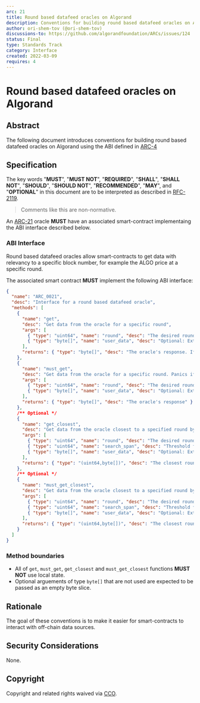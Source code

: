 ```yaml
---
arc: 21
title: Round based datafeed oracles on Algorand
description: Conventions for building round based datafeed oracles on Algorand
author: ori-shem-tov (@ori-shem-tov)
discussions-to: https://github.com/algorandfoundation/ARCs/issues/124
status: Final
type: Standards Track
category: Interface
created: 2022-03-09
requires: 4
---
```


# Round based datafeed oracles on Algorand

## Abstract

The following document introduces conventions for building round based datafeed oracles on Algorand using the ABI defined in [ARC-4](./arc-0004.md)

## Specification

The key words "**MUST**", "**MUST NOT**", "**REQUIRED**", "**SHALL**", "**SHALL NOT**", "**SHOULD**", "**SHOULD NOT**", "**RECOMMENDED**", "**MAY**", and "**OPTIONAL**" in this document are to be interpreted as described in <a href="https://www.ietf.org/rfc/rfc2119.txt">RFC-2119</a>.

> Comments like this are non-normative.

An [ARC-21](./arc-0021.md) oracle **MUST** have an associated smart-contract implementaing the ABI interface described below.

### ABI Interface

Round based datafeed oracles allow smart-contracts to get data with relevancy to a specific block number, for example the ALGO price at a specific round.

The associated smart contract **MUST** implement the following ABI interface:
```json
{
  "name": "ARC_0021",
  "desc": "Interface for a round based datafeed oracle",
  "methods": [
    {
      "name": "get",
      "desc": "Get data from the oracle for a specific round",
      "args": [
        { "type": "uint64", "name": "round", "desc": "The desired round" },
        { "type": "byte[]", "name": "user_data", "desc": "Optional: Extra data provided by the user. Pass an empty slice if not used." }
      ],
      "returns": { "type": "byte[]", "desc": "The oracle's response. If the data doesn't exist, the response is an empty slice." }
    },
    {
      "name": "must_get",
      "desc": "Get data from the oracle for a specific round. Panics if the data doesn't exist.",
      "args": [
        { "type": "uint64", "name": "round", "desc": "The desired round" },
        { "type": "byte[]", "name": "user_data", "desc": "Optional: Extra data provided by the user. Pass an empty slice if not used." }
      ],
      "returns": { "type": "byte[]", "desc": "The oracle's response" }
    },
    /** Optional */
    {
      "name": "get_closest",
      "desc": "Get data from the oracle closest to a specified round by searching over past rounds.",
      "args": [
        { "type": "uint64", "name": "round", "desc": "The desired round" },
        { "type": "uint64", "name": "search_span", "desc": "Threshold for number of rounds in the past to search on." }
        { "type": "byte[]", "name": "user_data", "desc": "Optional: Extra data provided by the user. Pass an empty slice if not used." }
      ],
      "returns": { "type": "(uint64,byte[])", "desc": "The closest round and the oracle's response for that round. If the data doesn't exist, the round is set to 0 and the response is an empty slice." }
    },
    /** Optional */
    {
      "name": "must_get_closest",
      "desc": "Get data from the oracle closest to a specified round by searching over past rounds. Panics if no data is found within the specified range.",
      "args": [
        { "type": "uint64", "name": "round", "desc": "The desired round" },
        { "type": "uint64", "name": "search_span", "desc": "Threshold for number of rounds in the past to search on." }
        { "type": "byte[]", "name": "user_data", "desc": "Optional: Extra data provided by the user. Pass an empty slice if not used." }
      ],
      "returns": { "type": "(uint64,byte[])", "desc": "The closest round and the oracle's response for that round." }
    }
  ]
}
```

### Method boundaries

- All of `get`, `must_get`, `get_closest` and `must_get_closest` functions **MUST NOT** use local state.
- Optional arguements of type `byte[]` that are not used are expected to be passed as an empty byte slice.

## Rationale

The goal of these conventions is to make it easier for smart-contracts to interact with off-chain data sources.

## Security Considerations

None.

## Copyright

Copyright and related rights waived via <a href="https://creativecommons.org/publicdomain/zero/1.0/">CCO</a>.
